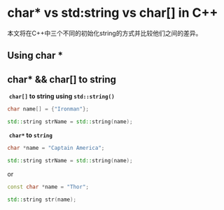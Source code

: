 # char* vs std:string vs char[] in C++

本文将在C++中三个不同的初始化string的方式并比较他们之间的差异。

## Using char *

[geeksforgeeks]: https://www.geeksforgeeks.org/char-vs-stdstring-vs-char-c/    "char* vs std:string vs char[] in C++"

## char* && char[] to string

 **`char[]` to string using `std::string()`**

```cpp
char name[] = {"Ironman"};

std::string strName = std::string(name);
```

 **`char*` to `string`**

```cpp
char *name = "Captain America";

std::string strName = std::string(name);
```

or

```cpp
const char *name = "Thor";

std::string str(name);
```
